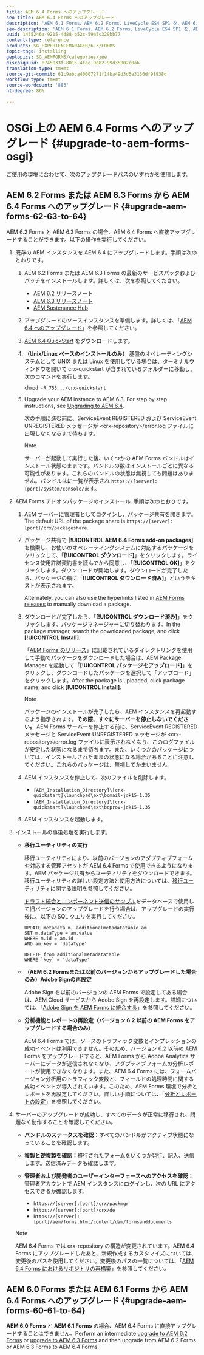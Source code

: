 ```yaml
---
title: AEM 6.4 Forms へのアップグレード
seo-title: AEM 6.4 Forms へのアップグレード
description: 'AEM 6.1 Forms、AEM 6.2 Forms、LiveCycle ES4 SP1 を、AEM 6.3 Forms に直接アップグレードすることができます。 '
seo-description: 'AEM 6.1 Forms、AEM 6.2 Forms、LiveCycle ES4 SP1 を、AEM 6.3 Forms に直接アップグレードすることができます。 '
uuid: 1435246a-9215-4d88-b52c-59a5c329bb77
content-type: reference
products: SG_EXPERIENCEMANAGER/6.3/FORMS
topic-tags: installing
geptopics: SG_AEMFORMS/categories/jee
discoiquuid: e745033f-8015-4fae-9d82-99d35802c0a6
translation-type: tm+mt
source-git-commit: 61c9abca40007271f1fba49d3d5e3136df91938d
workflow-type: tm+mt
source-wordcount: '883'
ht-degree: 86%

---
```



# OSGi 上の AEM 6.4 Forms へのアップグレード {#upgrade-to-aem-forms-osgi}

ご使用の環境に合わせて、次のアップグレードパスのいずれかを使用します。

## AEM 6.2 Forms または AEM 6.3 Forms から AEM 6.4 Forms へのアップグレード {#upgrade-aem-forms-62-63-to-64}

AEM 6.2 Forms と AEM 6.3 Forms の場合、AEM 6.4 Forms へ直接アップグレードすることができます。以下の操作を実行してください。

1. 既存の AEM インスタンスを AEM 6.4 にアップグレードします。手順は次のとおりです。

   1. AEM 6.2 Forms または AEM 6.3 Forms の最新のサービスパックおよびパッチをインストールします。詳しくは、次を参照してください。

      * [AEM 6.2 リリースノート](https://helpx.adobe.com/jp/experience-manager/6-2/release-notes.html)
      * [AEM 6.3 リリースノート](https://helpx.adobe.com/jp/experience-manager/6-3/release-notes.html)
      * [AEM Sustenance Hub](https://helpx.adobe.com/jp/experience-manager/aem-releases-updates.html)
   1. アップグレードのソースインスタンスを準備します。詳しくは、「[AEM 6.4 へのアップグレード](/help/sites-deploying/upgrade.md#preparing%20the%20source%20instance)」を参照してください。
   1. [AEM 6.4 QuickStart](/help/sites-deploying/deploy.md#getting%20the%20software) をダウンロードします。
   1. **（Unix/Linux ベースのインストールのみ）** 基盤のオペレーティングシステムとして UNIX または Linux を使用している場合は、ターミナルウィンドウを開いて crx-quickstart が含まれているフォルダーに移動し、次のコマンドを実行します。

      `chmod -R 755 ../crx-quickstart`

   1. Upgrade your AEM instance to AEM 6.3. For step by step instructions, see [Upgrading to AEM 6.4](/help/sites-deploying/upgrade.md).

      次の手順に進む前に、ServiceEvent REGISTERED および ServiceEvent UNREGISTERED メッセージが &lt;crx-repository>/error.log ファイルに出現しなくなるまで待ちます。

      >[!NOTE]
      >
      >サーバーが起動して実行した後、いくつかの AEM Forms バンドルはインストール状態のままです。バンドルの数はインストールごとに異なる可能性があります。これらのバンドルの状態は無視しても問題はありません。バンドルはに一覧が表示され `https://[server]:[port]/system/console/`ます。


1. AEM Forms アドオンパッケージのインストール. 手順は次のとおりです。

   1. AEM サーバーに管理者としてログインし、パッケージ共有を開きます。The default URL of the package share is `https://[server]:[port]/crx/packageshare`.
   1. パッケージ共有で **[!UICONTROL AEM 6.4 Forms add-on packages]** を検索し、お使いのオペレーティングシステムに対応するパッケージをクリックして、「**[!UICONTROL ダウンロード]**」をクリックします。ライセンス使用許諾契約書を読んでから同意し、「**[!UICONTROL OK]**」をクリックします。ダウンロードが開始します。ダウンロードが完了したら、パッケージの横に「**[!UICONTROL ダウンロード済み]**」というテキストが表示されます。

      Alternately, you can also use the hyperlinks listed in [AEM Forms releases](https://helpx.adobe.com/jp/aem-forms/kb/aem-forms-releases.html) to manually download a package.

   1. ダウンロードが完了したら、「**[!UICONTROL ダウンロード済み]**」をクリックします。パッケージマネージャーに切り替わります。In the package manager, search the downloaded package, and click **[!UICONTROL Install]**.

      「[AEM Forms のリリース](https://helpx.adobe.com/jp/aem-forms/kb/aem-forms-releases.html)」に記載されているダイレクトリンクを使用して手動でパッケージをダウンロードした場合は、AEM Package Manager を起動して「**[!UICONTROL パッケージをアップロード]**」をクリックし、ダウンロードしたパッケージを選択して「アップロード」をクリックします。After the package is uploaded, click package name, and click **[!UICONTROL Install]**.

      >[!NOTE]
      >
      >パッケージのインストールが完了したら、AEM インスタンスを再起動するよう指示されます。**その際、すぐにサーバーを停止しないでください。** AEM Forms サーバーを停止する前に、ServiceEvent REGISTERED メッセージと ServiceEvent UNREGISTERED メッセージが &lt;crx-repository>/error.log ファイルに表示されなくなり、このログファイルが安定した状態になるまで待ちます。また、いくつかのパッケージについては、インストールされたままの状態になる場合があることに注意してください。これらのパッケージは、無視してかまいません。

   1. AEM インスタンスを停止して、次のファイルを削除します。

      * `[AEM_Installation_Directory]\[crx-quickstart]\launchpad\ext\bcmail-jdk15-1.35`
      * `[AEM_Installation_Directory]\[crx-quickstart]\launchpad\ext\bcprov-jdk15-1.35`
   1. AEM インスタンスを起動します。


1. インストールの事後処理を実行します。

   * **移行ユーティリティの実行**

      移行ユーティリティにより、以前のバージョンのアダプティブフォームや対応する管理アセットが AEM 6.4 Forms で使用できるようになります。AEM パッケージ共有からユーティリティをダウンロードできます。移行ユーティリティの詳しい設定方法と使用方法については、[移行ユーティリティ](/help/forms/using/migration-utility.md)に関する説明を参照してください。

      [ドラフト統合とコンポーネント送信のサンプル](integrate-draft-submission-database.md)をデータベースで使用して旧バージョンのアップグレードを行う場合は、アップグレードの実行後に、以下の SQL クエリを実行してください。

      ```
      UPDATE metadata m, additionalmetadatatable am
      SET m.dataType = am.value
      WHERE m.id = am.id
      AND am.key = 'dataType'
      ```

      ```
      DELETE from additionalmetadatatable
      WHERE `key` = 'dataType'
      ```

   * **（AEM 6.2 Formsまたは以前のバージョンからアップグレードした場合のみ）Adobe Signの再設定**

      Adobe Sign を以前のバージョンの AEM Forms で設定してある場合は、AEM Cloud サービスから Adobe Sign を再設定します。詳細については、「[Adobe Sign を AEM Forms に統合する](/help/forms/using/adobe-sign-integration-adaptive-forms.md)」を参照してください。

   * **分析機能とレポートの再設定（バージョン 6.2 以前の AEM Forms をアップグレードする場合のみ）** 

      AEM 6.4 Forms では、ソースのトラフィック変数とインプレッションの成功イベントは利用できません。そのため、バージョン 6.2 以前の AEM Forms をアップグレードすると、AEM Forms から Adobe Analytics サーバーにデータが送信されなくなり、アダプティブフォームの分析レポートが使用できなくなります。また、AEM 6.4 Forms には、フォームバージョン分析用のトラフィック変数と、フィールドの処理時間に関する成功イベントが導入されています。このため、AEM Forms 環境で分析とレポートを再設定してください。詳しい手順については、「[分析とレポートの設定](/help/forms/using/configure-analytics-forms-documents.md)」を参照してください。

1. サーバーのアップグレードが成功し、すべてのデータが正常に移行され、問題なく動作することを確認してください。

   * **バンドルのステータスを確認：**&#x200B;すべてのバンドルがアクティブ状態になっていることを確認します。
   * **複製と逆複製を確認：**&#x200B;移行されたフォームをいくつか発行、記入、送信します。送信済みデータも確認します。
   * **管理者および開発者のユーザーインターフェースへのアクセスを確認：**&#x200B;管理者アカウントで AEM インスタンスにログインし、次の URL にアクセスできるか確認します。

      * `https://[server]:[port]/crx/packmgr`
      * `https://[server]:[port]/crx/de`
      * `https://[server]:[port]/aem/forms.html/content/dam/formsanddocuments`
   >[!NOTE]
   AEM 6.4 Forms では crx-repository の構造が変更されています。AEM 6.4 Forms にアップグレードしたあと、新規作成するカスタマイズについては、変更後のパスを使用してください。変更後のパスの一覧については、「[AEM 6.4 Forms におけるリポジトリの再構築](/help/sites-deploying/forms-repository-restructuring-in-aem-6-4.md)」を参照してください。

## AEM 6.0 Forms または AEM 6.1 Forms から AEM 6.4 Forms へのアップグレード {#upgrade-aem-forms-60-61-to-64}

**AEM 6.0 Forms** と **AEM 6.1 Forms** の場合、AEM 6.4 Forms に直接アップグレードすることはできません。Perform an intermediate [upgrade to AEM 6.2 Forms](/help/forms/using/upgrade.md) or [upgrade to AEM 6.3 Forms](/help/forms/using/upgrade.md) and then upgrade from AEM 6.2 Forms or AEM 6.3 Forms to AEM 6.4 Forms.
